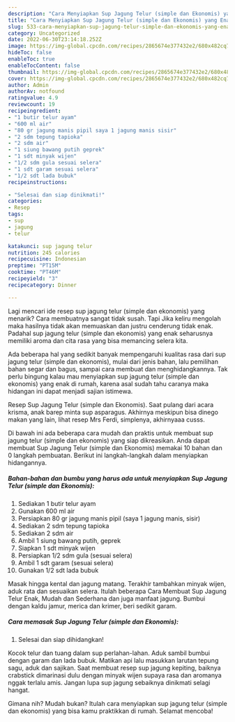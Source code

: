```yaml
---
description: "Cara Menyiapkan Sup Jagung Telur (simple dan Ekonomis) yang Enak Banget"
title: "Cara Menyiapkan Sup Jagung Telur (simple dan Ekonomis) yang Enak Banget"
slug: 533-cara-menyiapkan-sup-jagung-telur-simple-dan-ekonomis-yang-enak-banget
category: Uncategorized
date: 2022-06-30T23:14:18.252Z
image: https://img-global.cpcdn.com/recipes/2865674e377432e2/680x482cq70/sup-jagung-telur-simple-dan-ekonomis-foto-resep-utama.jpg
hideToc: false
enableToc: true
enableTocContent: false
thumbnail: https://img-global.cpcdn.com/recipes/2865674e377432e2/680x482cq70/sup-jagung-telur-simple-dan-ekonomis-foto-resep-utama.jpg
cover: https://img-global.cpcdn.com/recipes/2865674e377432e2/680x482cq70/sup-jagung-telur-simple-dan-ekonomis-foto-resep-utama.jpg
author: Admin
authorAv: notfound
ratingvalue: 4.9
reviewcount: 19
recipeingredient:
- "1 butir telur ayam"
- "600 ml air"
- "80 gr jagung manis pipil saya 1 jagung manis sisir"
- "2 sdm tepung tapioka"
- "2 sdm air"
- "1 siung bawang putih geprek"
- "1 sdt minyak wijen"
- "1/2 sdm gula sesuai selera"
- "1 sdt garam sesuai selera"
- "1/2 sdt lada bubuk"
recipeinstructions:

- "Selesai dan siap dinikmati!"
categories:
- Resep
tags:
- sup
- jagung
- telur

katakunci: sup jagung telur 
nutrition: 245 calories
recipecuisine: Indonesian
preptime: "PT15M"
cooktime: "PT46M"
recipeyield: "3"
recipecategory: Dinner

---
```



Lagi mencari ide resep sup jagung telur (simple dan ekonomis) yang menarik? Cara membuatnya sangat tidak susah. Tapi Jika keliru mengolah maka hasilnya tidak akan memuaskan dan justru cenderung tidak enak. Padahal sup jagung telur (simple dan ekonomis) yang enak seharusnya memiliki aroma dan cita rasa yang bisa memancing selera kita.


Ada beberapa hal yang sedikit banyak mempengaruhi kualitas rasa dari sup jagung telur (simple dan ekonomis), mulai dari jenis bahan, lalu pemilihan bahan segar dan bagus, sampai cara membuat dan menghidangkannya. Tak perlu bingung kalau mau menyiapkan sup jagung telur (simple dan ekonomis) yang enak di rumah, karena asal sudah tahu caranya maka hidangan ini dapat menjadi sajian istimewa.

Resep Sup Jagung Telur (simple dan Ekonomis). Saat pulang dari acara krisma, anak barep minta sup asparagus. Akhirnya meskipun bisa dinego makan yang lain, lihat resep Mrs Ferdi, simplenya, akhirnyaaa cusss.


Di bawah ini ada beberapa cara mudah dan praktis untuk membuat sup jagung telur (simple dan ekonomis) yang siap dikreasikan. Anda dapat membuat Sup Jagung Telur (simple dan Ekonomis) memakai 10 bahan dan 0 langkah pembuatan. Berikut ini langkah-langkah dalam menyiapkan hidangannya.

<!--inarticleads1-->

##### Bahan-bahan dan bumbu yang harus ada untuk menyiapkan Sup Jagung Telur (simple dan Ekonomis):

1. Sediakan 1 butir telur ayam
1. Gunakan 600 ml air
1. Persiapkan 80 gr jagung manis pipil (saya 1 jagung manis, sisir)
1. Sediakan 2 sdm tepung tapioka
1. Sediakan 2 sdm air
1. Ambil 1 siung bawang putih, geprek
1. Siapkan 1 sdt minyak wijen
1. Persiapkan 1/2 sdm gula (sesuai selera)
1. Ambil 1 sdt garam (sesuai selera)
1. Gunakan 1/2 sdt lada bubuk


Masak hingga kental dan jagung matang. Terakhir tambahkan minyak wijen, aduk rata dan sesuaikan selera. Itulah beberapa Cara Membuat Sup Jagung Telur Enak, Mudah dan Sederhana dan juga manfaat jagung. Bumbui dengan kaldu jamur, merica dan krimer, beri sedikit garam. 

<!--inarticleads2-->

##### Cara memasak Sup Jagung Telur (simple dan Ekonomis):


1. Selesai dan siap dihidangkan!

Kocok telur dan tuang dalam sup perlahan-lahan. Aduk sambil bumbui dengan garam dan lada bubuk. Matikan api lalu masukkan larutan tepung sagu, aduk dan sajikan. Saat membuat resep sup jagung kepiting, baiknya crabstick dimarinasi dulu dengan minyak wijen supaya rasa dan aromanya nggak terlalu amis. Jangan lupa sup jagung sebaiknya dinikmati selagi hangat. 

Gimana nih? Mudah bukan? Itulah cara menyiapkan sup jagung telur (simple dan ekonomis) yang bisa kamu praktikkan di rumah. Selamat mencoba!
